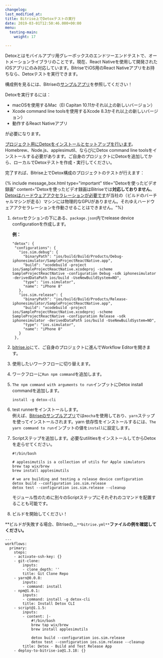 ```yaml
---
changelog: 
last_modified_at: 
title: Bitrise上でDetoxテストの実行
date: 2019-03-01T12:50:46.000+00:00
menu:
  testing-main:
    weight: 17

---
```

Detoxとはモバイルアプリ用グレーボックスのエンドツーエンドテストで、オートメーションライブラリのことです。現在、React Nativeを使用して開発されたiOSアプリにのみ対応しています。BitriseでiOS用のReact Nativeアプリをお持ちなら、Detoxテストを実行できます。

構成例を見るには、Bitriseの[サンプルアプリ](https://github.com/bitrise-samples/sample-project-react-native)を参照してください！

Detoxを実行するには：

* macOSを使用するMac（El Capitan 10.11かそれ以上の新しいバージョン）
* Xcode command line toolsを使用するXcode 8.3かそれ以上の新しいバージョン）
* 動作するReact Nativeアプリ

が必要になります。

[プロジェクト用にDetoxをインストールとセットアップを行います](https://github.com/wix/detox/blob/master/docs/Introduction.GettingStarted.md#getting-started)。Homebrew、Node.js、applesimutil、ならびにDetox command line toolsをインストールする必要があります。ご自身のプロジェクトにDetoxを追加してから、ローカルでDetoxテストを作成・実行してください。

完了すれば、Bitrise上でDetox構成のプロジェクトのテストが行えます：

{% include message_box.html type="important" title="Detoxを使ったビデオ録画" content="Detoxを使ったビデオ録画はBitriseでは**対応しておりません**。[Detoxはハードウェアアクセラレーションが必要です](https://github.com/wix/Detox/blob/master/docs/APIRef.Artifacts.md#video-recording-issues-on-ci)が当社の（ビルドのバーチャルマシンが走る）マシンには物理的なGPUがありません。それゆえハードウェアアクセラレーションを作動させることはできません。"%}

1. `detox`セクションの下にある、`package.json`内でrelease device configurationを作成します。

   **例：**

       "detox": {
        "configurations": {
          "ios.sim.debug": {
            "binaryPath": "ios/build/Build/Products/Debug-iphonesimulator/SampleProjectReactNative.app",
            "build": "xcodebuild -project ios/SampleProjectReactNative.xcodeproj -scheme SampleProjectReactNative -configuration Debug -sdk iphonesimulator -derivedDataPath ios/build -UseNewBuildSystem=NO",
            "type": "ios.simulator",
            "name": "iPhone 8"
          },
          "ios.sim.release": {
            "binaryPath": "ios/build/Build/Products/Release-iphonesimulator/SampleProjectReactNative.app",
            "build": "xcodebuild -project ios/SampleProjectReactNative.xcodeproj -scheme SampleProjectReactNative -configuration Release -sdk iphonesimulator -derivedDataPath ios/build -UseNewBuildSystem=NO",
            "type": "ios.simulator",
            "name": "iPhone 8"
          }
        },
2. [bitrise.io](https://app.bitrise.io/)にて、ご自身のプロジェクトに進んでWorkflow Editorを開きます。
3. 使用したいワークフローに切り替えます。
4. ワークフローに`Run npm command`を追加します。
5. `The npm command with arguments to run`インプットにDetox install commandを追加します。

       install -g detox-cli
6. test runnerをインストールします。  
   例えば、[Bitriseのサンプルアプリ](https://github.com/bitrise-samples/sample-project-react-native)では`mocha`を使用しており、`yarn`ステップを使ってインストールされます。yarn 依存性をインストールするには、`The yarn command to run`インプットの値を`install`に設定します。
7. Scriptステップを追加します。必要なutilitiesをインストールしてからDetoxを走らせてください。

       #!/bin/bash
       
       # applesimutils is a collection of utils for Apple simulators
       brew tap wix/brew
       brew install applesimutils
       
       # we are building and testing a release device configuration
       detox build --configuration ios.sim.release
       detox test --configuration ios.sim.release --cleanup

   モジュール性のために別々のScriptステップにそれぞれのコマンドを配置することも可能です。
8. ビルドを開始してください！

**ビルドが失敗する場合、Bitriseの__`**bitrise.yml**`**ファイルの例を確認してください。**

    ---
    workflows:
      primary:
        steps:
        - activate-ssh-key: {}
        - git-clone:
            inputs:
            - clone_depth: ''
            title: Git Clone Repo
        - yarn@0.0.8:
            inputs:
            - command: install
        - npm@1.0.1:
            inputs:
            - command: install -g detox-cli
            title: Install Detox CLI
        - script@1.1.5:
            inputs:
            - content: |-
                #!/bin/bash
                brew tap wix/brew
                brew install applesimutils
                
                detox build --configuration ios.sim.release
                detox test --configuration ios.sim.release --cleanup
            title: Detox - Build and Test Release App
        - deploy-to-bitrise-io@1.3.18: {}